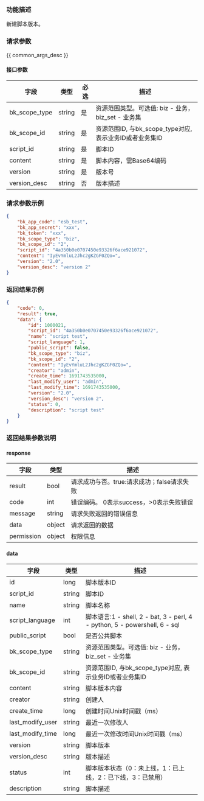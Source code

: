 ### 功能描述

新建脚本版本。

### 请求参数

{{ common_args_desc }}

#### 接口参数

| 字段          | 类型   | 必选 | 描述                                                    |
| ------------- | ------ | ---- | ------------------------------------------------------- |
| bk_scope_type | string | 是   | 资源范围类型。可选值: biz - 业务，biz_set - 业务集      |
| bk_scope_id   | string | 是   | 资源范围ID, 与bk_scope_type对应, 表示业务ID或者业务集ID |
| script_id     | string | 是   | 脚本ID                                                  |
| content       | string | 是   | 脚本内容，需Base64编码                                  |
| version       | string | 是   | 版本号                                                  |
| version_desc  | string | 否   | 版本描述                                                |


### 请求参数示例

```json
{
    "bk_app_code": "esb_test",
    "bk_app_secret": "xxx",
    "bk_token": "xxx",
    "bk_scope_type": "biz",
    "bk_scope_id": "2",
    "script_id": "4a350b0e0707450e93326f6ace921072",
    "content": "IyEvYmluL2Jhc2gKZGF0ZQo=",
    "version": "2.0",
    "version_desc": "version 2"
}
```

### 返回结果示例

```json
{
    "code": 0,
    "result": true,
    "data": {
        "id": 1000021,
        "script_id": "4a350b0e0707450e93326f6ace921072",
        "name": "script test",
        "script_language": 1,
        "public_script": false,
        "bk_scope_type": "biz",
        "bk_scope_id": "2",
        "content": "IyEvYmluL2Jhc2gKZGF0ZQo=",
        "creator": "admin",
        "create_time": 1691743535000,
        "last_modify_user": "admin",
        "last_modify_time": 1691743535000,
        "version": "2.0",
    	"version_desc": "version 2",
        "status": 0,
        "description": "script test"
	}
}
```

### 返回结果参数说明

#### response

| 字段       | 类型   | 描述                                       |
| ---------- | ------ | ------------------------------------------ |
| result     | bool   | 请求成功与否。true:请求成功；false请求失败 |
| code       | int    | 错误编码。 0表示success，>0表示失败错误    |
| message    | string | 请求失败返回的错误信息                     |
| data       | object | 请求返回的数据                             |
| permission | object | 权限信息                                   |

#### data

| 字段              | 类型   | 描述                                                         |
| ----------------- | ------ | ------------------------------------------------------------ |
| id | long   | 脚本版本ID                                                   |
| script_id         | string | 脚本ID                                                       |
| name              | string | 脚本名称                                                     |
| script_language   | int    | 脚本语言:1 - shell, 2 - bat, 3 - perl, 4 - python, 5 - powershell, 6 - sql |
| public_script     | bool   | 是否公共脚本                                                 |
| bk_scope_type     | string | 资源范围类型。可选值: biz - 业务，biz_set - 业务集           |
| bk_scope_id       | string | 资源范围ID, 与bk_scope_type对应, 表示业务ID或者业务集ID      |
| content           | string | 脚本版本内容                                                 |
| creator           | string | 创建人                                                       |
| create_time       | long   | 创建时间Unix时间戳（ms）                                     |
| last_modify_user  | string | 最近一次修改人                                               |
| last_modify_time  | long   | 最近一次修改时间Unix时间戳（ms）                             |
| version           | string | 脚本版本                                                     |
| version_desc      | string | 版本描述                                                     |
| status            | int    | 脚本版本状态（0：未上线，1：已上线，2：已下线，3：已禁用）   |
| description       | string | 脚本描述                                                     |
